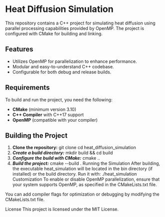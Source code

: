 # Heat Diffusion Simulation

This repository contains a C++ project for simulating heat diffusion using parallel processing capabilities provided by OpenMP. The project is configured with CMake for building and linking.

## Features

- Utilizes OpenMP for parallelization to enhance performance.
- Modular and easy-to-understand C++ codebase.
- Configurable for both debug and release builds.

## Requirements

To build and run the project, you need the following:

- **CMake** (minimum version 3.10)
- **C++ Compiler** with C++17 support
- **OpenMP** (compatible with your compiler)

## Building the Project

1. **Clone the repository:**
   git clone <repository-url>
   cd heat_diffusion_simulation
2. ***Create a build directory:***
mkdir build && cd build
3. ***Configure the build with CMake:***
 cmake ..
4. ***Build the project:***
cmake --build .
Running the Simulation
After building, the executable heat_simulation will be located in the bin directory (if installed) or the build directory. Run it with:
./heat_simulation
Customization
To enable or disable OpenMP parallelization, ensure that your system supports OpenMP, as specified in the CMakeLists.txt file.

You can add compiler flags for optimization or debugging by modifying the CMakeLists.txt file.

License
This project is licensed under the MIT License.
